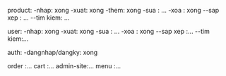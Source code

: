 product:
 -nhap: xong
 -xuat: xong
 -them: xong
 -sua : ...
 -xoa : xong
 --sap xep : ...
 --tim kiem: ...

user:
 -nhap: xong
 -xuat: xong
 -sua : ...
 -xoa : xong
 --sap xep :...
 --tim kiem:...

auth:
 -dangnhap/dangky: xong

order     :...
cart      :...
admin-site:...
menu      :...